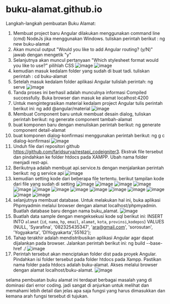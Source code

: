 # buku-alamat.github.io
Langkah-langkah pembuatan Buku Alamat:
1. Membuat project baru Angular dilakukan menggunakan command line (cmd) NodeJs jika menggunakan Windows. tuliskan perintah berikut : ng new buku-alamat
2. Akan muncul output "Would you like to add Angular routing? (y/N)" jawab dengan mengetik "y"
3. Selanjutnya akan muncul pertanyaan "Which stylesheet format would you like to use?" pilihlah CSS
![image](https://user-images.githubusercontent.com/62319661/79248508-204fe800-7ea6-11ea-91e7-ced15686c7c5.png)
![image](https://user-images.githubusercontent.com/62319661/79248569-3198f480-7ea6-11ea-880e-e9658612c48e.png)
4. kemudian masuk kedalam folder yang sudah di buat tadi. tuliskan perintah : cd buku-alamat
5. Setelah masuk kedalam folder aplikasi Angular tulislah perintah:  ng serve
![image](https://user-images.githubusercontent.com/62319661/79248842-92c0c800-7ea6-11ea-8a3d-332e5c77f72e.png)
6. Tanda proses ini berhasil adalah munculnya informasi Compiled successfully. Buka browser dan masuk ke alamat localhost:4200
7. Untuk mengintegrasikan material kedalam project Angular tulis perintah berikut ini: ng add @angular/material
![image](https://user-images.githubusercontent.com/62319661/79249167-137fc400-7ea7-11ea-960b-2ad326cd6e7d.png)
8. Membuat Component baru untuk membuat desain dialog, tuliskan perintah berikut: ng generate component tambah-alamat
9. buat komponen baru dengan menuliskan perintah berikut:  ng generate component detail-alamat
10. buat komponen dialog-konfirmasi menggunakan perintah berikut: ng g c dialog-konfirmasi
![image](https://user-images.githubusercontent.com/62319661/79249956-365ea800-7ea8-11ea-8f94-c328b18e04d7.png)
11. Unduh file dari repositori github https://github.com/faridsurya/restapi_codeigniter3. Ekstrak file tersebut dan pindahkan ke folder htdocs pada XAMPP. Ubah nama folder menjadi rest-api.
12. Berikutnya adalah membuat api.service.ts dengan menjalankan perintah berikut:  ng g service api
![image](https://user-images.githubusercontent.com/62319661/79250397-c7ce1a00-7ea8-11ea-9f25-44ce33cfdd3c.png)
13. kemudian setting kode dari beberapa file tertentu. berikut tampilan kode dari file yang sudah di setting
![image](https://user-images.githubusercontent.com/62319661/79251301-28118b80-7eaa-11ea-9fff-2ab2ddc78d67.png)
![image](https://user-images.githubusercontent.com/62319661/79251343-3790d480-7eaa-11ea-81c3-12c58c70904e.png)
![image](https://user-images.githubusercontent.com/62319661/79251371-4081a600-7eaa-11ea-9e43-ff1b5d75b1d3.png)
![image](https://user-images.githubusercontent.com/62319661/79251440-542d0c80-7eaa-11ea-8e47-20f278d99b53.png)
![image](https://user-images.githubusercontent.com/62319661/79251462-5d1dde00-7eaa-11ea-8b83-11d9f39a8efa.png)
![image](https://user-images.githubusercontent.com/62319661/79251486-660eaf80-7eaa-11ea-8160-acb38cda246a.png)
![image](https://user-images.githubusercontent.com/62319661/79251522-758df880-7eaa-11ea-845a-bb1c8afcd6ca.png)
![image](https://user-images.githubusercontent.com/62319661/79251544-7d4d9d00-7eaa-11ea-8c33-b6ff4df8e1dd.png)
![image](https://user-images.githubusercontent.com/62319661/79251571-83437e00-7eaa-11ea-929f-ede79d11b308.png)
![image](https://user-images.githubusercontent.com/62319661/79251591-89395f00-7eaa-11ea-980b-8a82d92275e5.png)
![image](https://user-images.githubusercontent.com/62319661/79251847-ee8d5000-7eaa-11ea-8d60-a393f97e46f9.png)
![image](https://user-images.githubusercontent.com/62319661/79251876-f6e58b00-7eaa-11ea-9aab-e928c767a20f.png)
![image](https://user-images.githubusercontent.com/62319661/79251922-08c72e00-7eab-11ea-84ef-f8c3a6c67352.png)
![image](https://user-images.githubusercontent.com/62319661/79251935-0e247880-7eab-11ea-986d-68242bef94e8.png)
14. selanjutnya membuat database. Untuk melakukan hal ini, buka aplikasi Phpmyadmin melalui browser dengan alamat localhost/phpmyadmin. Buatlah database baru dengan nama buku_alamat.
![image](https://user-images.githubusercontent.com/62319661/79252429-c94d1180-7eab-11ea-9cfe-39694eaabc2f.png)
15. Buatlah data sample dengan mengeksekusi kode sql berikut ini: INSERT INTO `alamat` (`id`, `nama`, `hp`, `email`, `alamat`, `kota`, `provinsi`,`kodepos`) VALUES (NULL, 'Syarafina', '082325435347', 'ara@gmail.com', 'sorosutan', 'Yogyakarta', 'DIYogyakarta','55162');
16. Tahap terakhir adalah mendistribusikan aplikasi Angular agar dapat dijalankan pada browser. Jalankan perintah berikut ini: ng build --base-href ./
![image](https://user-images.githubusercontent.com/62319661/79257196-7f682980-7eb3-11ea-8781-d4ccb317f665.png)
17. Perintah tersebut akan menciptakan folder dist pada proyek Angular. Pindahkan isi folder tersebut pada folder htdocs pada Xampp. Pastikan nama folder pada htdocs adalah buku-alamat. Akses melalui browser dengan alamat localhost/buku-alamat.
![image](https://user-images.githubusercontent.com/62319661/79255233-20ed7c00-7eb0-11ea-837a-b3736ac6338c.png)

selama pembuatan buku alamat ini terdapat berbagai masalah yang di dominasi dari error coding. jadi sangat di anjurkan untuk melihat dan memahami lebih detail dan jelas apa saja fungsi yang harus dimasukkan dan kemana arah fungsi tersebut di tujukan. 
